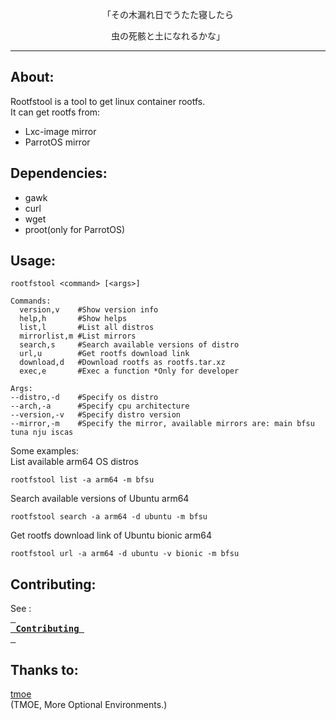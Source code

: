<p align="center">「その木漏れ日でうたた寝したら</p>  
<p align="center">虫の死骸と土になれるかな」</p>  

-------- 
## About:
Rootfstool is a tool to get linux container rootfs.       
It can get rootfs from:
- Lxc-image mirror
- ParrotOS mirror
## Dependencies:
- gawk
- curl
- wget
- proot(only for ParrotOS)
## Usage:
```
rootfstool <command> [<args>]

Commands:
  version,v    #Show version info
  help,h       #Show helps
  list,l       #List all distros
  mirrorlist,m #List mirrors
  search,s     #Search available versions of distro
  url,u        #Get rootfs download link
  download,d   #Download rootfs as rootfs.tar.xz
  exec,e       #Exec a function *Only for developer

Args:
--distro,-d    #Specify os distro
--arch,-a      #Specify cpu architecture
--version,-v   #Specify distro version
--mirror,-m    #Specify the mirror, available mirrors are: main bfsu tuna nju iscas

```
Some examples:   
List available arm64 OS distros
```
rootfstool list -a arm64 -m bfsu
```
Search available versions of Ubuntu arm64
```
rootfstool search -a arm64 -d ubuntu -m bfsu
```
Get rootfs download link of Ubuntu bionic arm64
```
rootfstool url -a arm64 -d ubuntu -v bionic -m bfsu
```
## Contributing:
See :      
**[<kbd> <br> Contributing <br> </kbd>](https://github.com/Moe-hacker/rootfstool/blob/main/CONTRIBUTING.md)**
## Thanks to:
[tmoe](https://github.com/2moe/tmoe)    
(TMOE, More Optional Environments.)      
